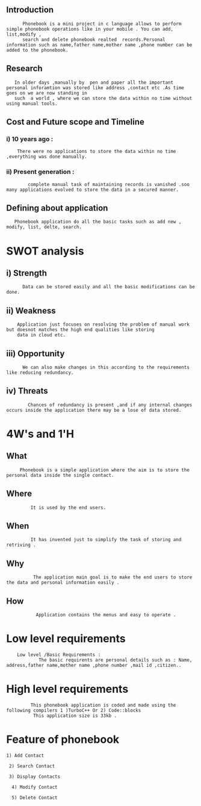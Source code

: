 
 ## Introduction
   
          Phonebook is a mini project in c language allows to perform simple phonebook operations like in your mobile . You can add, list,modify ,
          search and delete phonebook realted  records.Personal information such as name,father name,mother name ,phone number can be added to the phonebook. 
 
## Research 
       In older days ,manually by  pen and paper all the important personal inforamtion was stored like address ,contact etc .As time goes on we are now standing in 
       such  a world , where we can store the data within no time without using manual tools.

## Cost and Future scope and Timeline

### i) 10 years ago :
        There were no applications to store the data within no time ,everything was done manually.
        
### ii) Present generation :
            complete manual task of maintaining records is vanished .soo many applications evolved to store the data in a secured manner.
       
 ## Defining about application
       Phonebook application do all the basic tasks such as add new , modify, list, delte, search.
       
 # SWOT analysis 
  
   ## i) Strength
          Data can be stored easily and all the basic modifications can be done.
          
   ## ii) Weakness 
        Application just focuses on resolving the problem of manual work but doesnot matches the high end qualities like storing 
        data in cloud etc.
        
   ## iii) Opportunity 
          We can also make changes in this according to the requirements like reducing redundancy.
        
  ## iv) Threats       
            Chances of redundancy is present ,and if any internal changes occurs inside the application there may be a lose of data stored.
            
# 4W's and 1'H
     
 ##  What 
         Phonebook is a simple application where the aim is to store the personal data inside the single contact.
         
 ##  Where
             It is used by the end users.
             
 ##  When 
             It has invented just to simplify the task of storing and retriving .
             
  ## Why 
              The application main goal is to make the end users to store the data and personal information easily .
              
  ## How  
               Application contains the menus and easy to operate .
               
  
  # Low level requirements 
        
        Low level /Basic Requirements :
            	The basic requirents are personal details such as : Name, address,father name,mother name ,phone number ,mail id ,citizen..

  # High level requirements 
             
             This phonebook application is coded and made using the  following compilers 1 )TurboC++ Or 2) Code::blocks
              This application size is 33kb .

   # Feature of phonebook
     
    1) Add Contact

     2) Search Contact

     3) Display Contacts

      4) Modify Contact

      5) Delete Contact
            
            

